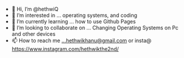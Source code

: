 - 👋 Hi, I’m @hethwiQ
- 👀 I’m interested in ... operating systems, and coding
- 🌱 I’m currently learning ... how to use Github Pages
- 💞️ I’m looking to collaborate on ... Changing Operating Systems on Pc and other devices
- 📫 How to reach me ...hethwikhanu@gmail.com or insta@ https://www.instagram.com/hethwikthe2nd/

<!---
hethwiQ/hethwiQ is a ✨ special ✨ repository because its `README.md` (this file) appears on your GitHub profile.
You can click the Preview link to take a look at your changes.
--->
